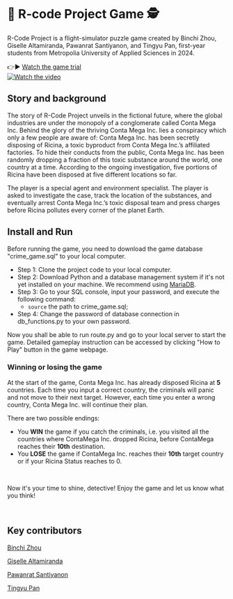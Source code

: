 # 🔴 R-code Project Game 🕵

R-Code Project is a flight-simulator puzzle game created by Binchi Zhou, Giselle Altamiranda, Pawanrat Santiyanon, and Tingyu Pan, first-year students from Metropolia University of Applied Sciences in 2024. 

👉▶️ [Watch the game trial](https://www.youtube.com/watch?v=V9IMpEFxu8U&t=1s) <br/>
[![Watch the video](https://img.youtube.com/vi/V9IMpEFxu8U&t=1s/0.jpg)](https://www.youtube.com/watch?v=V9IMpEFxu8U&t=1s) <br/>


## Story and background

The story of R-Code Project unveils in the fictional future, where the global industries are under the monopoly of a conglomerate called Conta Mega Inc. Behind the glory of the thriving Conta Mega Inc. lies a conspiracy which only a few people are aware of: Conta Mega Inc. has been secretly disposing of Ricina, a toxic byproduct from Conta Mega Inc.’s affiliated factories. To hide their conducts from the public, Conta Mega Inc. has been randomly dropping a fraction of this toxic substance around the world, one country at a time. According to the ongoing investigation, five portions of Ricina have been disposed at five different locations so far. 

The player is a special agent and environment specialist. The player is asked to investigate the case, track the location of the substances, and eventually arrest Conta Mega Inc.’s toxic disposal team and press charges before Ricina pollutes every corner of the planet Earth.

## Install and Run

Before running the game, you need to download the game database "crime_game.sql" to your local computer.

* Step 1: Clone the project code to your local computer. 
* Step 2: Download Python and a database management system if it's not yet installed on your machine. We recommend using [MariaDB](https://mariadb.org/download/?t=mariadb&p=mariadb&r=11.3.0&os=windows&cpu=x86_64&pkg=msi&m=xtom_tal).
* Step 3: Go to your SQL console, input your password, and execute the following command:
  * `source` the path to crime_game.sql;
* Step 4: Change the password of database connection in db_functions.py to your own password.

Now you shall be able to run route.py and go to your local server to start the game. Detailed gameplay instruction can be accessed by clicking "How to Play" button in the game webpage.

### Winning or losing the game

At the start of the game, Conta Mega Inc. has already disposed Ricina at **5** countries. Each time you input a correct country, the criminals will panic and not move to their next target. However, each time you enter a wrong country, Conta Mega Inc. will continue their plan.

There are two possible endings:

* You **WIN** the game if you catch the criminals, i.e. you visited all the countries where ContaMega Inc. dropped Ricina, before ContaMega reaches their **10th** destination.
* You **LOSE** the game if ContaMega Inc. reaches their **10th** target country or if your Ricina Status reaches to 0.

<br>

Now it's your time to shine, detective! Enjoy the game and let us know what you think!

<br>

## Key contributors
[Binchi Zhou](https://github.com/zeclaircie)

[Giselle Altamiranda](https://github.com/Gisaltamir)

[Pawanrat Santiyanon](https://github.com/NookPawanrat)

[Tingyu Pan](https://github.com/tingyup1)


